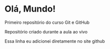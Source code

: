 # Olá, Mundo!
 Primeiro repositório do curso Git e GitHub

Repositório criado durante a aula ao vivo

Essa linha eu adicionei diretamente no site github
